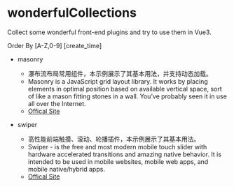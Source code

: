 # wonderfulCollections
Collect some wonderful front-end plugins and try to use them in Vue3.

Order By [A-Z,0-9] [create_time]

- masonry
  - 瀑布流布局常用组件，本示例展示了其基本用法，并支持动态加载。
  - Masonry is a JavaScript grid layout library. It works by placing elements in optimal position based on available vertical space, sort of like a mason fitting stones in a wall. You’ve probably seen it in use all over the Internet.
  - [Offical Site](https://masonry.desandro.com/)

- swiper
  - 高性能前端触摸、滚动、轮播插件，本示例展示了其基本用法。
  - Swiper - is the free and most modern mobile touch slider with hardware accelerated transitions and amazing native behavior. It is intended to be used in mobile websites, mobile web apps, and mobile native/hybrid apps.
  - [Offical Site](https://swiperjs.com/)